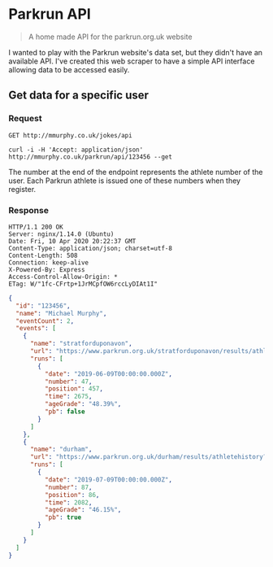 # Parkrun API

> A home made API for the parkrun.org.uk website

I wanted to play with the Parkrun website's data set, but they didn't have an available API. I've created this web scraper to have a simple API interface allowing data to be accessed easily.

## Get data for a specific user

### Request

`GET http://mmurphy.co.uk/jokes/api`

    curl -i -H 'Accept: application/json' http://mmurphy.co.uk/parkrun/api/123456 --get

The number at the end of the endpoint represents the athlete number of the user. Each Parkrun athlete is issued one of these numbers when they register.

### Response

    HTTP/1.1 200 OK
    Server: nginx/1.14.0 (Ubuntu)
    Date: Fri, 10 Apr 2020 20:22:37 GMT
    Content-Type: application/json; charset=utf-8
    Content-Length: 508
    Connection: keep-alive
    X-Powered-By: Express
    Access-Control-Allow-Origin: *
    ETag: W/"1fc-CFrtp+1JrMCpfOW6rccLyDIAt1I"

```json
{
  "id": "123456",
  "name": "Michael Murphy",
  "eventCount": 2,
  "events": [
    {
      "name": "stratforduponavon",
      "url": "https://www.parkrun.org.uk/stratforduponavon/results/athletehistory?athleteNumber=123456",
      "runs": [
        {
          "date": "2019-06-09T00:00:00.000Z",
          "number": 47,
          "position": 457,
          "time": 2675,
          "ageGrade": "48.39%",
          "pb": false
        }
      ]
    },
    {
      "name": "durham",
      "url": "https://www.parkrun.org.uk/durham/results/athletehistory?athleteNumber=123456",
      "runs": [
        {
          "date": "2019-07-09T00:00:00.000Z",
          "number": 87,
          "position": 86,
          "time": 2082,
          "ageGrade": "46.15%",
          "pb": true
        }
      ]
    }
  ]
}
```
